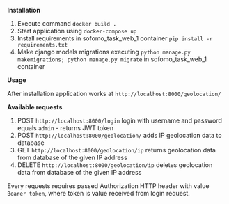 **Installation**

1. Execute command `docker build .`
2. Start application using `docker-compose up`
3. Install requirements in sofomo_task_web_1 container `pip install -r requirements.txt`
4. Make django models migrations executing `python manage.py makemigrations; python manage.py migrate`  in sofomo_task_web_1 container

**Usage**

After installation application works at `http://localhost:8000/geolocation/`

**Available requests**

1. POST `http://localhost:8000/login`  login with username and password equals `admin` - returns JWT token
2. POST `http://localhost:8000/geolocation/` adds IP geolocation data to database
3. GET `http://localhost:8000/geolocation/ip` returns geolocation data from database of the given IP address
4. DELETE  `http://localhost:8000/geolocation/ip` deletes geolocation data from database of the given IP address

Every requests requires passed Authorization HTTP header with value `Bearer token`, where token is value received from login request.